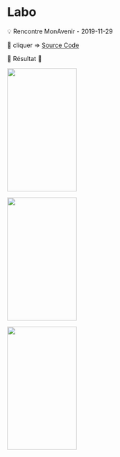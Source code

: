 # Labo 

:bulb: Rencontre MonAvenir - 2019-11-29



:bookmark: cliquer => [Source Code](Code.md)

:pushpin: Résultat :tada:

<image src="images/image1.png" width="160px" height="284px"></image>

<image src="images/image2.png" width="160px" height="284px"></image>

<image src="images/image3.png" width="160px" height="284px"></image>


